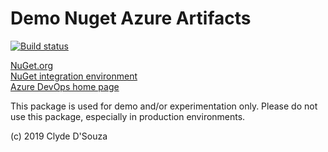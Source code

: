 # Demo Nuget Azure Artifacts

[![Build status](https://dev.azure.com/horoscope-nuget/Demo%20NuGet%20Azure%20Artifacts/_apis/build/status/Master%20build)](https://dev.azure.com/horoscope-nuget/Demo%20NuGet%20Azure%20Artifacts/_build/latest?definitionId=6)  

[NuGet.org](https://www.nuget.org/packages/DemoNuGetAzureArtifacts/)    
[NuGet integration environment](https://int.nugettest.org/packages/DemoNuGetAzureArtifacts/)    
[Azure DevOps home page](https://dev.azure.com/horoscope-nuget/Demo%20NuGet%20Azure%20Artifacts)
   
This package is used for demo and/or experimentation only. Please do not use this package, especially in production environments.
   
(c) 2019 Clyde D'Souza